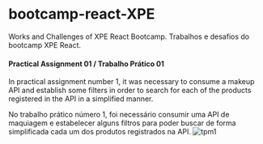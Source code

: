 # bootcamp-react-XPE
 Works and Challenges of XPE React Bootcamp.
 Trabalhos e desafios do bootcamp XPE React.

#### Practical Assignment 01 / Trabalho Prático 01

In practical assignment number 1, it was necessary to consume a makeup API and establish some filters in order to search for each of the products registered in the API in a simplified manner.

No trabalho prático número 1, foi necessário consumir uma API de maquiagem e estabelecer alguns filtros para poder buscar de forma simplificada cada um dos produtos registrados na API.
![tpm1](https://github.com/LeonardoPaiv/botcamp-react/blob/main/imagens/tp01.png?raw=true)